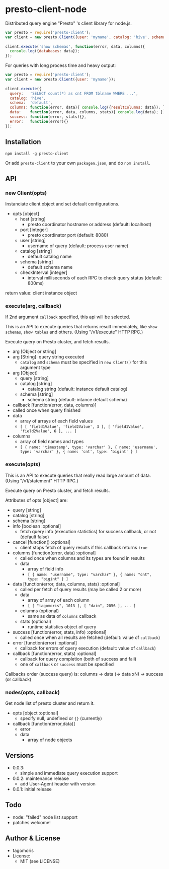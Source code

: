 # presto-client-node

Distributed query engine "Presto" 's client library for node.js.

```js
var presto = require('presto-client');
var client = new presto.Client({user: 'myname', catalog: 'hive', schema: 'default'});
 
client.execute('show schemas', function(error, data, columns){
  console.log({databases: data});
});
```

For queries with long process time and heavy output:
```js
var presto = require('presto-client');
var client = new presto.Client({user: 'myname'});
 
client.execute({
  query:   'SELECT count(*) as cnt FROM tblname WHERE ...',
  catalog: 'hive',
  schema:  'default',
  columns: function(error, data){ console.log({resultColumns: data}); },
  data:    function(error, data, columns, stats){ console.log(data); },
  success: function(error, stats){},
  error:   function(error){}
});
```

## Installation

```
npm install -g presto-client
```

Or add `presto-client` to your own `packagen.json`, and do `npm install`.

## API

### new Client(opts)

Instanciate client object and set default configurations.

* opts [object]
  * host [string]
    * presto coordinator hostname or address (default: localhost)
  * port [integer]
    * presto coordinator port (default: 8080)
  * user [string]
    * username of query (default: process user name)
  * catalog [string]
    * default catalog name
  * schema [string]
    * default schema name
  * checkInterval [integer]
    * interval milliseconds of each RPC to check query status (default: 800ms)

return value: client instance object

### execute(arg, callback)

If 2nd argument `callback` specified, this api will be selected.

This is an API to execute queries that returns result immediately, like `show schemas`, `show tables` and others. (Using "/v1/execute" HTTP RPC.)

Execute query on Presto cluster, and fetch results.

* arg [Object or string]
 * arg [String]: query string executed
   * `catalog` and `schema` must be specified in `new Client()` for this argument type
 * arg [Object]
   * query [string]
   * catalog [string]
     * catalog string (default: instance default catalog)
   * schema [string]
     * schema string (default: intance default schema)
* callback [function(error, data, columns)]
 * called once when query finished
 * data
   * array of arrays of each field values
   * `[ [ 'field1Value', 'field2Value', 3 ], [ 'field1Value', 'field2Value', 6 ], ... ]`
 * columns
   * array of field names and types
   * `[ { name: 'timestamp', type: 'varchar' }, { name: 'username', type: 'varchar' }, { name: 'cnt', type: 'bigint' } ] `

### execute(opts)

This is an API to execute queries that really read large amount of data. (Using "/v1/statement" HTTP RPC.)

Execute query on Presto cluster, and fetch results.

Attributes of opts [object] are:
* query [string]
* catalog [string]
* schema [string]
* info [boolean :optional]
  * fetch query info (execution statistics) for success callback, or not (default false)
* cancel [function() :optional]
  * client stops fetch of query results if this callback returns `true`
* columns [function(error, data) :optional]
  * called once when columns and its types are found in results
  * data
    * array of field info
    * `[ { name: "username", type: "varchar" }, { name: "cnt", type: "bigint" } ]`
* data [function(error, data, columns, stats) :optional]
  * called per fetch of query results (may be called 2 or more)
  * data
    * array of array of each column
    * `[ [ "tagomoris", 1013 ], [ "dain", 2056 ], ... ]`
  * columns (optional)
    * same as data of `columns` callback
  * stats (optional)
    * runtime statistics object of query
* success [function(error, stats, info) :optional]
  * called once when all results are fetched (default: value of `callback`)
* error [function(error) :optional]
  * callback for errors of query execution (default: value of `callback`)
* callback [function(error, stats) :optional]
  * callback for query completion (both of success and fail)
  * one of `callback` or `success` must be specified

Callbacks order (success query) is: columns -> data (-> data xN) -> success (or callback)

### nodes(opts, callback)

Get node list of presto cluster and return it.

* opts [object :optional]
  * specify null, undefined or `{}` (currently)
* callback [function(error,data)]
  * error
  * data
    * array of node objects

## Versions

* 0.0.3:
  * simple and immediate query execution support
* 0.0.2: maintenance release
  * add User-Agent header with version
* 0.0.1: initial release

## Todo

* node: "failed" node list support
* patches welcome!

## Author & License

* tagomoris
* License:
  * MIT (see LICENSE)
